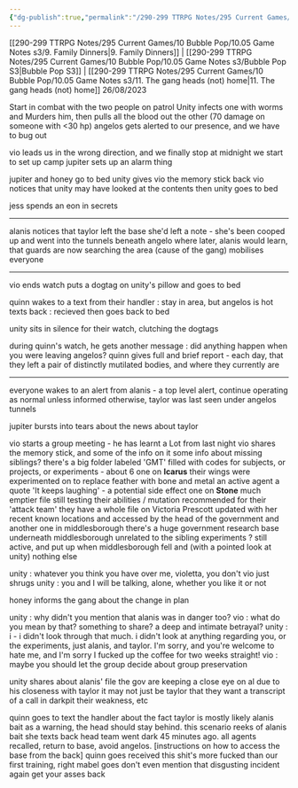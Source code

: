 ```yaml
---
{"dg-publish":true,"permalink":"/290-299 TTRPG Notes/295 Current Games/10 Bubble Pop/10.05 Game Notes s3/10. Innard Reveals/"}
---
```



[[290-299 TTRPG Notes/295 Current Games/10 Bubble Pop/10.05 Game Notes s3/9. Family Dinners\|9. Family Dinners]] | [[290-299 TTRPG Notes/295 Current Games/10 Bubble Pop/10.05 Game Notes s3/Bubble Pop S3\|Bubble Pop S3]] | [[290-299 TTRPG Notes/295 Current Games/10 Bubble Pop/10.05 Game Notes s3/11. The gang heads (not) home\|11. The gang heads (not) home]]
26/08/2023

Start in combat with the two people on patrol
Unity infects one with worms and Murders him, then pulls all the blood out the other (70 damage on someone with <30 hp)
angelos gets alerted to our presence, and we have to bug out

vio leads us in the wrong direction, and we finally stop at midnight
we start to set up camp
jupiter sets up an alarm thing

jupiter and honey go to bed
unity gives vio the memory stick back
vio notices that unity may have looked at the contents
then unity goes to bed

jess spends an eon in secrets

---

alanis notices that taylor left the base
she'd left a note - she's been cooped up and went into the tunnels beneath angelo
where later, alanis would learn, that guards are now searching the area (cause of the gang)
mobilises everyone

---

vio ends watch
puts a dogtag on unity's pillow and goes to bed

quinn wakes to a text from their handler : stay in area, but angelos is hot
texts back : recieved
then goes back to bed

unity sits in silence for their watch, clutching the dogtags

during quinn's watch, he gets another message : did anything happen when you were leaving angelos?
quinn gives full and brief report - each day, that they left a pair of distinctly mutilated bodies, and where they currently are

---

everyone wakes to an alert from alanis - a top level alert, continue operating as normal unless informed otherwise, taylor was last seen under angelos tunnels

jupiter bursts into tears about the news about taylor

vio starts a group meeting - he has learnt a Lot from last night
vio shares the memory stick, and some of the info on it
	some info about missing siblings?
	there's a big folder labeled 'GMT'
	filled with codes for subjects, or projects, or experiments - about 6
	one on **Icarus**
		their wings were experimented on to replace feather with bone and metal
		an active agent
		a quote 'It keeps laughing' - a potential side effect
	one on **Stone** 
		much emptier file
		still testing their abilities / mutation
		recommended for their 'attack team'
	they have a whole file on Victoria Prescott
		updated with her recent known locations
		and accessed by the head of the government
	and another one in middlesborough
		there's a huge government research base underneath middlesborough
		unrelated to the sibling experiments ?
		still active, and put up when middlesborough fell
	and (with a pointed look at unity) nothing else

unity : whatever you think you have over me, violetta, you don't
vio just shrugs
unity : you and I will be talking, alone, whether you like it or not

honey informs the gang about the change in plan

unity : why didn't you mention that alanis was in danger too?
vio : what do you mean by that? something to share? a deep and intimate betrayal?
unity : i - i didn't look through that much. i didn't look at anything regarding you, or the experiments, just alanis, and taylor. I'm sorry, and you're welcome to hate me, and I'm sorry I fucked up the coffee for two weeks straight!
vio : maybe you should let the group decide about group preservation

unity shares about alanis' file
	the gov are keeping a close eye on al due to his closeness with taylor
	it may not just be taylor that they want
	a transcript of a call in darkpit
	their weakness, etc

quinn goes to text the handler about the fact taylor is mostly likely alanis bait
	as a warning, the head should stay behind. this scenario reeks of alanis bait
she texts back
	head team went dark 45 minutes ago.
	all agents recalled, return to base, avoid angelos.
	[instructions on how to access the base from the back]
quinn goes
	received
	this shit's more fucked than our first training, right
mabel goes
	don't even mention that disgusting incident again
	get your asses back